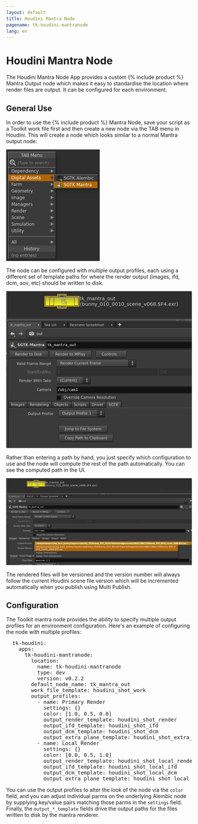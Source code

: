 ```yaml
---
layout: default
title: Houdini Mantra Node
pagename: tk-houdini-mantranode
lang: en
---
```


# Houdini Mantra Node

The Houdini Mantra Node App provides a custom {% include product %} Mantra Output node which makes it easy to standardise the location where render files are output. It can be configured for each environment.

## General Use

In order to use the {% include product %} Mantra Node, save your script as a Toolkit work file first and then create a new node via the TAB menu in Houdini. This will create a node which looks similar to a normal Mantra output node:

![Mantra Node](../images/apps/houdini-mantranode-create_node.png)

The node can be configured with multiple output profiles, each using a different set of template paths for where the render output (images, ifd, dcm, aov, etc) should be written to disk.

![Mantra Node](../images/apps/houdini-mantranode-output_profile.png)

Rather than entering a path by hand, you just specify which configuration to use and the node will compute the rest of the path automatically. You can see the computed path in the UI.

![Mantra Node](../images/apps/houdini-mantranode-computed_path.png)

The rendered files will be versioned and the version number will always follow the current Houdini scene file version which will be incremented automatically when you publish using Multi Publish.

## Configuration

The Toolkit mantra node provides the ability to specify multiple output profiles for an environment configuration. Here's an example of configuring the node with multiple profiles:

<pre>
  tk-houdini:
    apps:
      tk-houdini-mantranode:
        location: 
          name: tk-houdini-mantranode
          type: dev
          version: v0.2.2
        default_node_name: tk_mantra_out
        work_file_template: houdini_shot_work
        output_profiles:
          - name: Primary Render
            settings: {}
            color: [1.0, 0.5, 0.0]
            output_render_template: houdini_shot_render
            output_ifd_template: houdini_shot_ifd
            output_dcm_template: houdini_shot_dcm
            output_extra_plane_template: houdini_shot_extra_plane
          - name: Local Render
            settings: {}
            color: [0.0, 0.5, 1.0]
            output_render_template: houdini_shot_local_render
            output_ifd_template: houdini_shot_local_ifd
            output_dcm_template: houdini_shot_local_dcm
            output_extra_plane_template: houdini_shot_local_extra_plane
</pre>

You can use the output profiles to alter the look of the node via the `color` field, and you can adjust individual parms on the underlying Alembic node by supplying key/value pairs matching those parms in the `settings` field. Finally, the `output_*_template` fields drive the output paths for the files written to disk by the mantra renderer.
